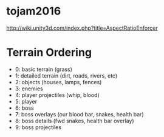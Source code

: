 # tojam2016

http://wiki.unity3d.com/index.php?title=AspectRatioEnforcer

# Terrain Ordering

* 0: basic terrain (grass)
* 1: detailed terrain (dirt, roads, rivers, etc)
* 2: objects (houses, lamps, fences)
* 3: enemies
* 4: player projectiles (whip, blood)
* 5: player
* 6: boss
* 7: boss overlays (our blood bar, snakes, health bar)
* 8: boss details (fwd snakes, health bar overlay)
* 9: boss projectiles